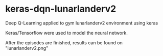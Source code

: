 # keras-dqn-lunarlanderv2
Deep Q-Learning applied to gym lunarlanderv2 environment using keras

Keras/Tensorflow were used to model the neural network.

After the episodes are finished, results can be found on "lunarlanderv2.png"
